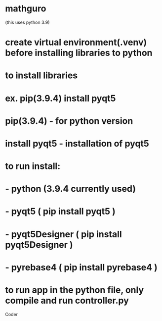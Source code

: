 # mathguro
(this uses python 3.9)
# create virtual environment(.venv) before installing libraries to python

# to install libraries
# ex. pip(3.9.4) install pyqt5
# pip(3.9.4) - for python version
# install pyqt5 - installation of pyqt5

# to run install:
# - python (3.9.4 currently used) 
# - pyqt5   ( pip install pyqt5 ) 
# - pyqt5Designer ( pip install pyqt5Designer )
# - pyrebase4 ( pip install pyrebase4 )

# to run app in the python file, only compile and run controller.py

Coder
